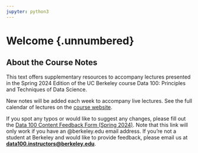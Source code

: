 ```yaml
---
jupyter: python3
---
```


# Welcome {.unnumbered}

## About the Course Notes

This text offers supplementary resources to accompany lectures presented in the Spring 2024 Edition of the UC Berkeley course Data 100: Principles and Techniques of Data Science. 

New notes will be added each week to accompany live lectures. See the full calendar of lectures on the [course website](https://ds100.org/sp24/). 

If you spot any typos or would like to suggest any changes, please fill out the [Data 100 Content Feedback Form (Spring 2024)](https://forms.gle/UL4xMNZVmjTbBLea9). Note that this link will only work if you have an @berkeley.edu email address. If you’re not a student at Berkeley and would like to provide feedback, please email us at **data100.instructors@berkeley.edu**.
